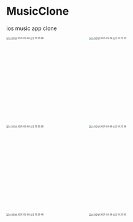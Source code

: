 # MusicClone

ios music app clone



<img width="540" alt="스크린샷 2021-03-08 오후 10 25 08" src="https://user-images.githubusercontent.com/55382624/110328024-1e62ba80-805e-11eb-85cc-de59bcafe4a2.png" style="zoom:40%;"><img width="540" alt="스크린샷 2021-03-08 오후 10 25 20" src="https://user-images.githubusercontent.com/55382624/110328176-5407a380-805e-11eb-8141-f3998e9be219.png"  style="zoom:40%;">

<img width="540" alt="스크린샷 2021-03-08 오후 10 25 26" src="https://user-images.githubusercontent.com/55382624/110328203-6255bf80-805e-11eb-8e06-5f360cd912ee.png" style="zoom:40%;"><img width="540" alt="스크린샷 2021-03-08 오후 10 25 38" src="https://user-images.githubusercontent.com/55382624/110328319-8dd8aa00-805e-11eb-82ff-57227d9f0adf.png" style="zoom:40%;">

<img width="540" alt="스크린샷 2021-03-08 오후 10 25 46" src="https://user-images.githubusercontent.com/55382624/110328380-a2b53d80-805e-11eb-8087-31e49c9a20c5.png" style="zoom:40%;"><img width="540" alt="스크린샷 2021-03-08 오후 10 25 50" src="https://user-images.githubusercontent.com/55382624/110328405-a9dc4b80-805e-11eb-88f4-686b3db1e32a.png" style="zoom:40%;">


